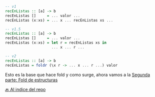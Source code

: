 ```hs
-- v1
recEnListas :: [a] -> b
recEnListas []     = ... valor ...
recEnListas (x:xs) = ... x ... recEnListas xs ...

-- v1.5
recEnListas :: [a] -> b
recEnListas []     = ... valor ...
recEnListas (x:xs) = let r = recEnListas xs in
                     ... x ... r ...

-- v2
recEnListas :: [a] -> b
recEnListas = foldr (\x r -> ... x ... r ...) valor

```
Esto es la base que hace fold y como surge, ahora vamos a la [Segunda parte: Fold de estructuras](/apuntes/wip.md)

[:back: Al indice del repo](/README.md)